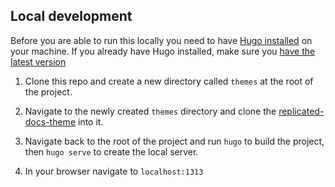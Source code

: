 ## Local development

Before you are able to run this locally you need to have [Hugo installed](https://gohugo.io/getting-started/installing/) on your machine. If you already have Hugo installed, make sure you [have the latest version](https://gohugo.io/getting-started/installing/#upgrade-hugo)

1. Clone this repo and create a new directory called `themes` at the root of the project.

2. Navigate to the newly created `themes` directory and clone the [replicated-docs-theme](https://github.com/replicatedhq/replicated-docs-theme) into it.

3. Navigate back to the root of the project and run `hugo` to build the project, then `hugo serve` to create the local server.

4. In your browser navigate to `localhost:1313`